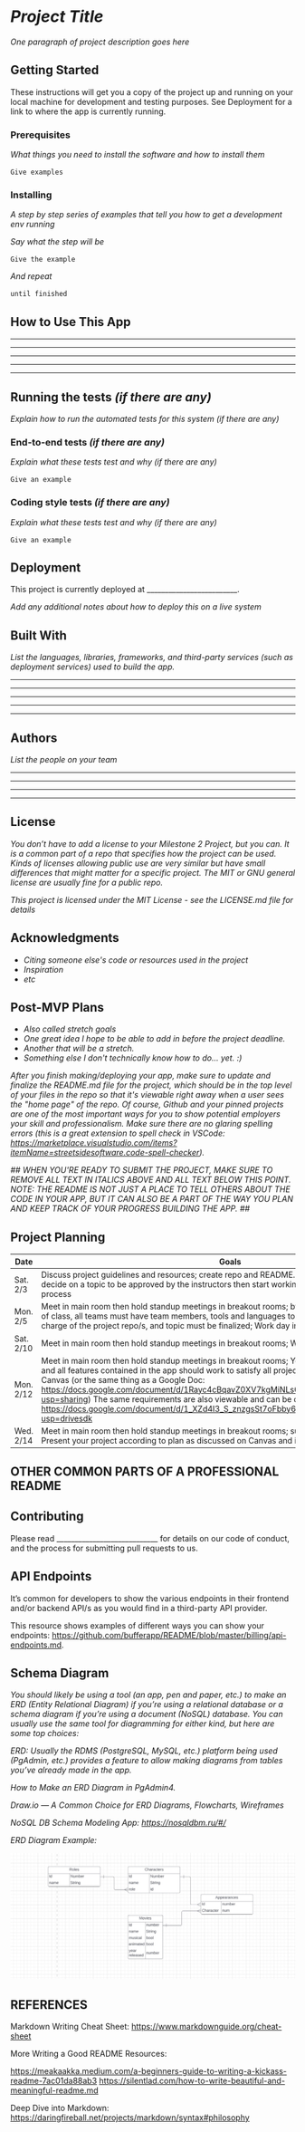 # *Project Title*

*One paragraph of project description goes here*

## Getting Started

These instructions will get you a copy of the project up and running on your local machine for development and testing purposes. See Deployment for a link to where the app is currently running.


### Prerequisites

*What things you need to install the software and how to install them*

```
Give examples
```


### Installing

*A step by step series of examples that tell you how to get a development env running*

*Say what the step will be*

```
Give the example
```

*And repeat*

```
until finished
```


## How to Use This App


______________

______________

______________ 

______________

______________


## Running the tests *(if there are any)*

*Explain how to run the automated tests for this system (if there are any)*


### End-to-end tests *(if there are any)*

*Explain what these tests test and why (if there are any)*

```
Give an example 
```

### Coding style tests *(if there are any)*


*Explain what these tests test and why  (if there are any)*


```
Give an example
```

## Deployment

This project is currently deployed at _________________________.


*Add any additional notes about how to deploy this on a live system*



## Built With

*List the languages, libraries, frameworks, and third-party services (such as deployment services) used to build the app.*

______________

______________

______________ 

______________

______________



## Authors

*List the people on your team*

______________

______________

______________ 

______________



## License

*You don’t have to add a license to your Milestone 2 Project, but you can. It is a common part of a repo that specifies how the project can be used. Kinds of licenses allowing public use are very similar but have small differences that might matter for a specific project. The MIT or GNU general license are usually fine for a public repo.*

*This project is licensed under the MIT License - see the LICENSE.md file for details*


## Acknowledgments

 - *Citing someone else's code or resources used in the project*
 - *Inspiration*
 - *etc*


## Post-MVP Plans

- *Also called stretch goals*
- *One great idea I hope to be able to add in before the project deadline.*
- *Another that will be a stretch.*
- *Something else I don't technically know how to do... *yet*. :)*

*After you finish making/deploying your app, make sure to update and finalize the README.md file for the project, which should be in the top level of your files in the repo so that it's viewable right away when a user sees the "home page" of the repo. Of course, Github and your pinned projects are one of the most important ways for you to show potential employers your skill and professionalism. Make sure there are no glaring spelling errors (this is a great extension to spell check in VSCode: https://marketplace.visualstudio.com/items?itemName=streetsidesoftware.code-spell-checker).*


*## WHEN YOU'RE READY TO SUBMIT THE PROJECT, MAKE SURE TO REMOVE ALL TEXT IN ITALICS ABOVE AND ALL TEXT BELOW THIS POINT. NOTE: THE README IS NOT JUST A PLACE TO TELL OTHERS ABOUT THE CODE IN YOUR APP, BUT IT CAN ALSO BE A PART OF THE WAY YOU PLAN AND KEEP TRACK OF YOUR PROGRESS BUILDING THE APP. ##*


## Project Planning

| Date | Goals |
| ---- | ----- |
| Sat. 2/3| Discuss project guidelines and resources; create repo and README.md for the project; teams and decide on a topic to be approved by the instructors then start working according to team git workflow process|
| Mon. 2/5| Meet in main room then hold standup meetings in breakout rooms; by break time after the first hour of class, all teams must have team members, tools and languages to use, someone assigned to be in charge of the project repo/s, and topic must be finalized; Work day in class; |    | Wed. 2/7 | Meet in main room then hold standup meetings in breakout rooms; Discuss deployment possibilities and begin preparation for it; Work day in class |
| Sat. 2/10 | Meet in main room then hold standup meetings in breakout rooms; Work day in class  |
| Mon. 2/12 | Meet in main room then hold standup meetings in breakout rooms; Your project should be deployed and all features contained in the app should work to satisfy all project requirements as shown on Canvas (or the same thing as a Google Doc: https://docs.google.com/document/d/1Rayc4cBqavZ0XV7kgMiNLs0sBL44dgafEgaAQOMgfO0/edit?usp=sharing) The same requirements are also viewable and can be duplicated as a checklist here: https://docs.google.com/document/d/1_XZd4I3_S_znzgsSt7oFbby6tMyHIQ6S4g6DaGCCimg/edit?usp=drivesdk |  
| Wed. 2/14 | Meet in main room then hold standup meetings in breakout rooms; submit your completed project. Present your project according to plan as discussed on Canvas and in class.|


## OTHER COMMON PARTS OF A PROFESSIONAL README 

## Contributing 

Please read ____________________________ for details on our code of conduct, and the process for submitting pull requests to us.


## API Endpoints

It’s common for developers to show the various endpoints in their frontend and/or backend API/s as you would find in a third-party API provider. 

This resource shows examples of different ways you can show your endpoints: https://github.com/bufferapp/README/blob/master/billing/api-endpoints.md.


## Schema Diagram

*You should likely be using a tool (an app, pen and paper, etc.) to make an ERD (Entity Relational Diagram) if you’re using a relational database or a schema diagram if you’re using a document (NoSQL) database. You can usually use the same tool for diagramming for either kind, but here are some top choices:*

*ERD: Usually the RDMS (PostgreSQL, MySQL, etc.) platform being used (PgAdmin, etc.) provides a feature to allow making diagrams from tables you’ve already made in the app.*

*How to Make an ERD Diagram in PgAdmin4.*

*Draw.io — A Common Choice for ERD Diagrams, Flowcharts, Wireframes*

*NoSQL DB Schema Modeling App: https://nosqldbm.ru/#/*


*ERD Diagram Example:* 

![ERD Diagram Example](ERD-example.jpg)



## REFERENCES

Markdown Writing Cheat Sheet: https://www.markdownguide.org/cheat-sheet

More Writing a Good README Resources:

https://meakaakka.medium.com/a-beginners-guide-to-writing-a-kickass-readme-7ac01da88ab3
https://silentlad.com/how-to-write-beautiful-and-meaningful-readme.md

Deep Dive into Markdown:
https://daringfireball.net/projects/markdown/syntax#philosophy




